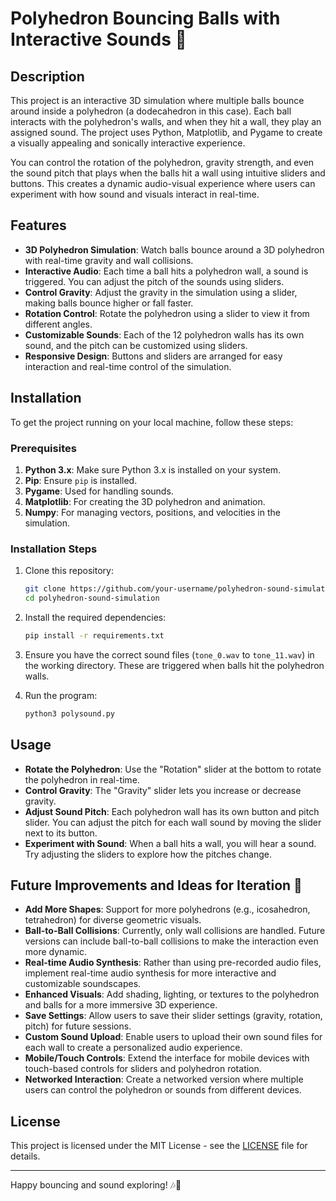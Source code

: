 # Polyhedron Bouncing Balls with Interactive Sounds 🎵

## Description

This project is an interactive 3D simulation where multiple balls bounce around inside a polyhedron (a dodecahedron in this case). Each ball interacts with the polyhedron's walls, and when they hit a wall, they play an assigned sound. The project uses Python, Matplotlib, and Pygame to create a visually appealing and sonically interactive experience. 

You can control the rotation of the polyhedron, gravity strength, and even the sound pitch that plays when the balls hit a wall using intuitive sliders and buttons. This creates a dynamic audio-visual experience where users can experiment with how sound and visuals interact in real-time.

## Features

- **3D Polyhedron Simulation**: Watch balls bounce around a 3D polyhedron with real-time gravity and wall collisions.
- **Interactive Audio**: Each time a ball hits a polyhedron wall, a sound is triggered. You can adjust the pitch of the sounds using sliders.
- **Control Gravity**: Adjust the gravity in the simulation using a slider, making balls bounce higher or fall faster.
- **Rotation Control**: Rotate the polyhedron using a slider to view it from different angles.
- **Customizable Sounds**: Each of the 12 polyhedron walls has its own sound, and the pitch can be customized using sliders.
- **Responsive Design**: Buttons and sliders are arranged for easy interaction and real-time control of the simulation.

## Installation

To get the project running on your local machine, follow these steps:

### Prerequisites

1. **Python 3.x**: Make sure Python 3.x is installed on your system.
2. **Pip**: Ensure `pip` is installed.
3. **Pygame**: Used for handling sounds.
4. **Matplotlib**: For creating the 3D polyhedron and animation.
5. **Numpy**: For managing vectors, positions, and velocities in the simulation.

### Installation Steps

1. Clone this repository:
    ```bash
    git clone https://github.com/your-username/polyhedron-sound-simulation.git
    cd polyhedron-sound-simulation
    ```

2. Install the required dependencies:
    ```bash
    pip install -r requirements.txt
    ```

3. Ensure you have the correct sound files (`tone_0.wav` to `tone_11.wav`) in the working directory. These are triggered when balls hit the polyhedron walls.

4. Run the program:
    ```bash
    python3 polysound.py
    ```

## Usage

- **Rotate the Polyhedron**: Use the "Rotation" slider at the bottom to rotate the polyhedron in real-time.
- **Control Gravity**: The "Gravity" slider lets you increase or decrease gravity.
- **Adjust Sound Pitch**: Each polyhedron wall has its own button and pitch slider. You can adjust the pitch for each wall sound by moving the slider next to its button.
- **Experiment with Sound**: When a ball hits a wall, you will hear a sound. Try adjusting the sliders to explore how the pitches change.

## Future Improvements and Ideas for Iteration 🚀

- **Add More Shapes**: Support for more polyhedrons (e.g., icosahedron, tetrahedron) for diverse geometric visuals.
- **Ball-to-Ball Collisions**: Currently, only wall collisions are handled. Future versions can include ball-to-ball collisions to make the interaction even more dynamic.
- **Real-time Audio Synthesis**: Rather than using pre-recorded audio files, implement real-time audio synthesis for more interactive and customizable soundscapes.
- **Enhanced Visuals**: Add shading, lighting, or textures to the polyhedron and balls for a more immersive 3D experience.
- **Save Settings**: Allow users to save their slider settings (gravity, rotation, pitch) for future sessions.
- **Custom Sound Upload**: Enable users to upload their own sound files for each wall to create a personalized audio experience.
- **Mobile/Touch Controls**: Extend the interface for mobile devices with touch-based controls for sliders and polyhedron rotation.
- **Networked Interaction**: Create a networked version where multiple users can control the polyhedron or sounds from different devices.

## License

This project is licensed under the MIT License - see the [LICENSE](LICENSE) file for details.

---

Happy bouncing and sound exploring! 🎶🎨
